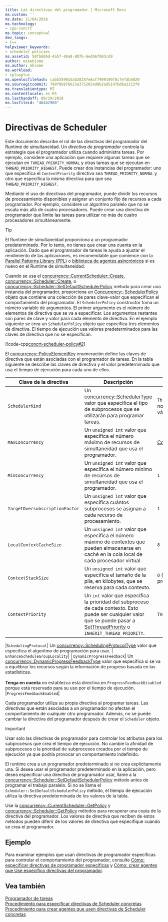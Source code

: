 ```yaml
---
title: Las directivas del programador | Microsoft Docs
ms.custom: ''
ms.date: 11/04/2016
ms.technology:
- cpp-concrt
ms.topic: conceptual
dev_langs:
- C++
helpviewer_keywords:
- scheduler policies
ms.assetid: 58fb68bd-4a57-40a8-807b-6edb6f083cd9
author: mikeblome
ms.author: mblome
ms.workload:
- cplusplus
ms.openlocfilehash: cabb35901dab38247e8af7909199f8c7efdb4020
ms.sourcegitcommit: 799f9b976623a375203ad8b2ad5147bd6a2212f0
ms.translationtype: MT
ms.contentlocale: es-ES
ms.lasthandoff: 09/19/2018
ms.locfileid: "46442960"
---
```

# <a name="scheduler-policies"></a>Directivas de Scheduler

Este documento describe el rol de las directivas del programador del Runtime de simultaneidad. Un *directiva de programador* controla la estrategia que el programador utiliza cuando administra tareas. Por ejemplo, considere una aplicación que requiere algunas tareas que se ejecutan en `THREAD_PRIORITY_NORMAL` y otras tareas que se ejecutan en `THREAD_PRIORITY_HIGHEST`.  Puede crear dos instancias del programador: uno que especifica el `ContextPriority` directiva sea `THREAD_PRIORITY_NORMAL` y otro que especifica la misma directiva para que sea `THREAD_PRIORITY_HIGHEST`.

Mediante el uso de directivas del programador, puede dividir los recursos de procesamiento disponibles y asignar un conjunto fijo de recursos a cada programador. Por ejemplo, considere un algoritmo paralelo que no se escala más allá de cuatro procesadores. Puede crear una directiva de programador que limite las tareas para utilizar no más de cuatro procesadores simultáneamente.

> [!TIP]
>  El Runtime de simultaneidad proporciona a un programador predeterminado. Por lo tanto, no tienes que crear una cuenta en la aplicación. Dado que el programador de tareas le ayuda a ajustar el rendimiento de las aplicaciones, es recomendable que comience con la [Parallel Patterns Library (PPL)](../../parallel/concrt/parallel-patterns-library-ppl.md) o [biblioteca de agentes asincrónicos](../../parallel/concrt/asynchronous-agents-library.md) si es nuevo en el Runtime de simultaneidad.

Cuando se usa el [concurrency::CurrentScheduler::Create](reference/currentscheduler-class.md#create), [concurrency::Scheduler::Create](reference/scheduler-class.md#create), o [concurrency::Scheduler::SetDefaultSchedulerPolicy](reference/scheduler-class.md#setdefaultschedulerpolicy) método para crear una instancia del programador, proporciona un [Concurrency:: SchedulerPolicy](../../parallel/concrt/reference/schedulerpolicy-class.md) objeto que contiene una colección de pares clave-valor que especifican el comportamiento del programador. El `SchedulerPolicy` constructor toma un número variable de argumentos. El primer argumento es el número de elementos de directiva que se va a especificar. Los argumentos restantes son pares de clave y valor para cada elemento de directiva. En el ejemplo siguiente se crea un `SchedulerPolicy` objeto que especifica tres elementos de directiva. El tiempo de ejecución usa valores predeterminados para las claves de directiva que no se especifican.

[!code-cpp[concrt-scheduler-policy#2](../../parallel/concrt/codesnippet/cpp/scheduler-policies_1.cpp)]

El [concurrency::PolicyElementKey](reference/concurrency-namespace-enums.md#policyelementkey) enumeración define las claves de directiva que están asociadas con el programador de tareas. En la tabla siguiente se describe las claves de directiva y el valor predeterminado que usa el tiempo de ejecución para cada uno de ellos.

|Clave de la directiva|Descripción|Valor predeterminado|
|----------------|-----------------|-------------------|
|`SchedulerKind`|Un [concurrency::SchedulerType](reference/concurrency-namespace-enums.md#schedulertype) valor que especifica el tipo de subprocesos que se utilizarán para programar tareas.|`ThreadScheduler` (use subprocesos normales). Este es el único valor válido para esta clave.|
|`MaxConcurrency`|Un `unsigned int` valor que especifica el número máximo de recursos de simultaneidad que usa el programador.|[Concurrency::MaxExecutionResources](reference/concurrency-namespace-constants1.md#maxexecutionresources)|
|`MinConcurrency`|Un `unsigned int` valor que especifica el número mínimo de recursos de simultaneidad que usa el programador.|`1`|
|`TargetOversubscriptionFactor`|Un `unsigned int` valor que especifica cuántos subprocesos se asignan a cada recurso de procesamiento.|`1`|
|`LocalContextCacheSize`|Un `unsigned int` valor que especifica el número máximo de contextos que pueden almacenarse en caché en la cola local de cada procesador virtual.|`8`|
|`ContextStackSize`|Un `unsigned int` valor que especifica el tamaño de la pila, en kilobytes, que se reserva para cada contexto.|`0` (use el tamaño de pila predeterminado)|
|`ContextPriority`|Un `int` valor que especifica la prioridad del subproceso de cada contexto. Esto puede ser cualquier valor que se puede pasar a [SetThreadPriority](/windows/desktop/api/processthreadsapi/nf-processthreadsapi-setthreadpriority) o `INHERIT_THREAD_PRIORITY`.|`THREAD_PRIORITY_NORMAL`|

|`SchedulingProtocol`| Un [concurrency::SchedulingProtocolType](reference/concurrency-namespace-enums.md#schedulingprotocoltype) valor que especifica el algoritmo de programación para usar. | `EnhanceScheduleGroupLocality`| | `DynamicProgressFeedback`| Un [concurrency::DynamicProgressFeedbackType](reference/concurrency-namespace-enums.md#dynamicprogressfeedbacktype) valor que especifica si se va a equilibrar los recursos según la información de progreso basada en las estadísticas.<br /><br /> **Tenga en cuenta** no establezca esta directiva en `ProgressFeedbackDisabled` porque está reservado para su uso por el tiempo de ejecución. |`ProgressFeedbackEnabled`|

Cada programador utiliza su propia directiva al programar tareas. Las directivas que están asociadas a un programador no afectan el comportamiento de cualquier otro programador. Además, no se puede cambiar la directiva del programador después de crear el `Scheduler` objeto.

> [!IMPORTANT]
>  Usar solo las directivas de programador para controlar los atributos para los subprocesos que crea el tiempo de ejecución. No cambie la afinidad de subprocesos o la prioridad de subprocesos creados por el tiempo de ejecución ya que podría provocar un comportamiento indefinido.

El runtime crea a un programador predeterminado si no crea explícitamente una. Si desea usar el programador predeterminado en la aplicación, pero desea especificar una directiva de programador usar, llame a la [concurrency::Scheduler::SetDefaultSchedulerPolicy](reference/scheduler-class.md#setdefaultschedulerpolicy) método antes de programar el trabajo paralelo. Si no se llama el `Scheduler::SetDefaultSchedulerPolicy` método, el tiempo de ejecución utiliza la directiva predeterminada de los valores de la tabla.

Use la [concurrency::CurrentScheduler::GetPolicy](reference/currentscheduler-class.md#getpolicy) y [concurrency::Scheduler::GetPolicy](reference/scheduler-class.md#getpolicy) métodos para recuperar una copia de la directiva del programador. Los valores de directiva que reciben de estos métodos pueden diferir de los valores de directiva que especifique cuando se crea el programador.

## <a name="example"></a>Ejemplo

Para examinar ejemplos que usan directivas de programador específicas para controlar el comportamiento del programador, consulte [Cómo: especificar directivas de programador específicas](../../parallel/concrt/how-to-specify-specific-scheduler-policies.md) y [Cómo: crear agentes que Use específico directivas del programador](../../parallel/concrt/how-to-create-agents-that-use-specific-scheduler-policies.md).

## <a name="see-also"></a>Vea también

[Programador de tareas](../../parallel/concrt/task-scheduler-concurrency-runtime.md)<br/>
[Procedimiento para especificar directivas de Scheduler concretas](../../parallel/concrt/how-to-specify-specific-scheduler-policies.md)<br/>
[Procedimiento para crear agentes que usen directivas de Scheduler concretas](../../parallel/concrt/how-to-create-agents-that-use-specific-scheduler-policies.md)

